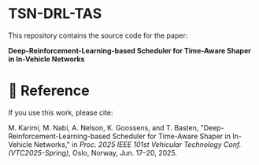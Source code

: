 # TSN-DRL-TAS
This repository contains the source code for the paper:

**Deep-Reinforcement-Learning-based Scheduler for Time-Aware Shaper in In-Vehicle Networks**  

# 🔬 Reference
If you use this work, please cite:

M. Karimi, M. Nabi, A. Nelson, K. Goossens, and T. Basten, "Deep-Reinforcement-Learning-based Scheduler for Time-Aware Shaper in In-Vehicle Networks," in *Proc. 2025 IEEE 101st Vehicular Technology Conf. (VTC2025-Spring)*, Oslo, Norway, Jun. 17–20, 2025.



